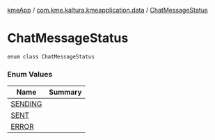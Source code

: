[kmeApp](../../index.md) / [com.kme.kaltura.kmeapplication.data](../index.md) / [ChatMessageStatus](./index.md)

# ChatMessageStatus

`enum class ChatMessageStatus`

### Enum Values

| Name | Summary |
|---|---|
| [SENDING](-s-e-n-d-i-n-g.md) |  |
| [SENT](-s-e-n-t.md) |  |
| [ERROR](-e-r-r-o-r.md) |  |
